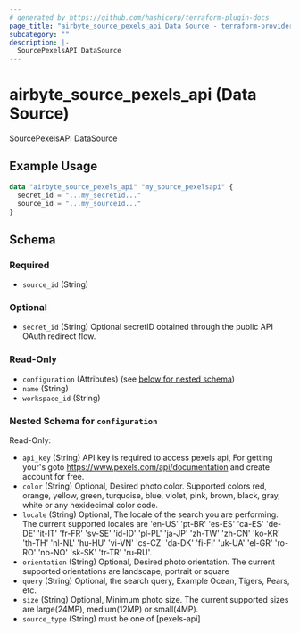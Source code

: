 ```yaml
---
# generated by https://github.com/hashicorp/terraform-plugin-docs
page_title: "airbyte_source_pexels_api Data Source - terraform-provider-airbyte"
subcategory: ""
description: |-
  SourcePexelsAPI DataSource
---
```


# airbyte_source_pexels_api (Data Source)

SourcePexelsAPI DataSource

## Example Usage

```terraform
data "airbyte_source_pexels_api" "my_source_pexelsapi" {
  secret_id = "...my_secretId..."
  source_id = "...my_sourceId..."
}
```

<!-- schema generated by tfplugindocs -->
## Schema

### Required

- `source_id` (String)

### Optional

- `secret_id` (String) Optional secretID obtained through the public API OAuth redirect flow.

### Read-Only

- `configuration` (Attributes) (see [below for nested schema](#nestedatt--configuration))
- `name` (String)
- `workspace_id` (String)

<a id="nestedatt--configuration"></a>
### Nested Schema for `configuration`

Read-Only:

- `api_key` (String) API key is required to access pexels api, For getting your's goto https://www.pexels.com/api/documentation and create account for free.
- `color` (String) Optional, Desired photo color. Supported colors red, orange, yellow, green, turquoise, blue, violet, pink, brown, black, gray, white or any hexidecimal color code.
- `locale` (String) Optional, The locale of the search you are performing. The current supported locales are 'en-US' 'pt-BR' 'es-ES' 'ca-ES' 'de-DE' 'it-IT' 'fr-FR' 'sv-SE' 'id-ID' 'pl-PL' 'ja-JP' 'zh-TW' 'zh-CN' 'ko-KR' 'th-TH' 'nl-NL' 'hu-HU' 'vi-VN' 'cs-CZ' 'da-DK' 'fi-FI' 'uk-UA' 'el-GR' 'ro-RO' 'nb-NO' 'sk-SK' 'tr-TR' 'ru-RU'.
- `orientation` (String) Optional, Desired photo orientation. The current supported orientations are landscape, portrait or square
- `query` (String) Optional, the search query, Example Ocean, Tigers, Pears, etc.
- `size` (String) Optional, Minimum photo size. The current supported sizes are large(24MP), medium(12MP) or small(4MP).
- `source_type` (String) must be one of [pexels-api]


